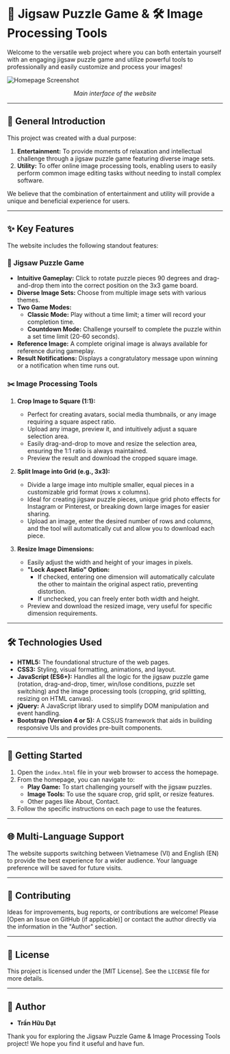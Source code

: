 # 🧩 Jigsaw Puzzle Game & 🛠️ Image Processing Tools

Welcome to the versatile web project where you can both entertain yourself with an engaging jigsaw puzzle game and utilize powerful tools to professionally and easily customize and process your images!

![Homepage Screenshot](img/homepage-screenshot.png)
*<p align="center">Main interface of the website</p>*

---

## 🌟 General Introduction

This project was created with a dual purpose:

1.  **Entertainment:** To provide moments of relaxation and intellectual challenge through a jigsaw puzzle game featuring diverse image sets.
2.  **Utility:** To offer online image processing tools, enabling users to easily perform common image editing tasks without needing to install complex software.

We believe that the combination of entertainment and utility will provide a unique and beneficial experience for users.

---

## ✨ Key Features

The website includes the following standout features:

### 🧩 Jigsaw Puzzle Game

*   **Intuitive Gameplay:** Click to rotate puzzle pieces 90 degrees and drag-and-drop them into the correct position on the 3x3 game board.
*   **Diverse Image Sets:** Choose from multiple image sets with various themes.
*   **Two Game Modes:**
    *   **Classic Mode:** Play without a time limit; a timer will record your completion time.
    *   **Countdown Mode:** Challenge yourself to complete the puzzle within a set time limit (20-60 seconds).
*   **Reference Image:** A complete original image is always available for reference during gameplay.
*   **Result Notifications:** Displays a congratulatory message upon winning or a notification when time runs out.

### ✂️ Image Processing Tools

1.  **Crop Image to Square (1:1):**
    *   Perfect for creating avatars, social media thumbnails, or any image requiring a square aspect ratio.
    *   Upload any image, preview it, and intuitively adjust a square selection area.
    *   Easily drag-and-drop to move and resize the selection area, ensuring the 1:1 ratio is always maintained.
    *   Preview the result and download the cropped square image.

2.  **Split Image into Grid (e.g., 3x3):**
    *   Divide a large image into multiple smaller, equal pieces in a customizable grid format (rows x columns).
    *   Ideal for creating jigsaw puzzle pieces, unique grid photo effects for Instagram or Pinterest, or breaking down large images for easier sharing.
    *   Upload an image, enter the desired number of rows and columns, and the tool will automatically cut and allow you to download each piece.

3.  **Resize Image Dimensions:**
    *   Easily adjust the width and height of your images in pixels.
    *   **"Lock Aspect Ratio" Option:**
        *   If checked, entering one dimension will automatically calculate the other to maintain the original aspect ratio, preventing distortion.
        *   If unchecked, you can freely enter both width and height.
    *   Preview and download the resized image, very useful for specific dimension requirements.

---

## 🛠️ Technologies Used

*   **HTML5:** The foundational structure of the web pages.
*   **CSS3:** Styling, visual formatting, animations, and layout.
*   **JavaScript (ES6+):** Handles all the logic for the jigsaw puzzle game (rotation, drag-and-drop, timer, win/lose conditions, puzzle set switching) and the image processing tools (cropping, grid splitting, resizing on HTML canvas).
*   **jQuery:** A JavaScript library used to simplify DOM manipulation and event handling.
*   **Bootstrap (Version 4 or 5):** A CSS/JS framework that aids in building responsive UIs and provides pre-built components.


---

## 🚀 Getting Started

1.  Open the `index.html` file in your web browser to access the homepage.
2.  From the homepage, you can navigate to:
    *   **Play Game:** To start challenging yourself with the jigsaw puzzles.
    *   **Image Tools:** To use the square crop, grid split, or resize features.
    *   Other pages like About, Contact.
3.  Follow the specific instructions on each page to use the features.

---

## 🌐 Multi-Language Support

The website supports switching between Vietnamese (VI) and English (EN) to provide the best experience for a wider audience. Your language preference will be saved for future visits.

---

## 🤝 Contributing

Ideas for improvements, bug reports, or contributions are welcome! Please [Open an Issue on GitHub (if applicable)] or contact the author directly via the information in the "Author" section.

---

## 📝 License

This project is licensed under the [MIT License]. See the `LICENSE` file for more details.

---

## 👤 Author

*   **Trần Hữu Đạt**


Thank you for exploring the Jigsaw Puzzle Game & Image Processing Tools project! We hope you find it useful and have fun.
